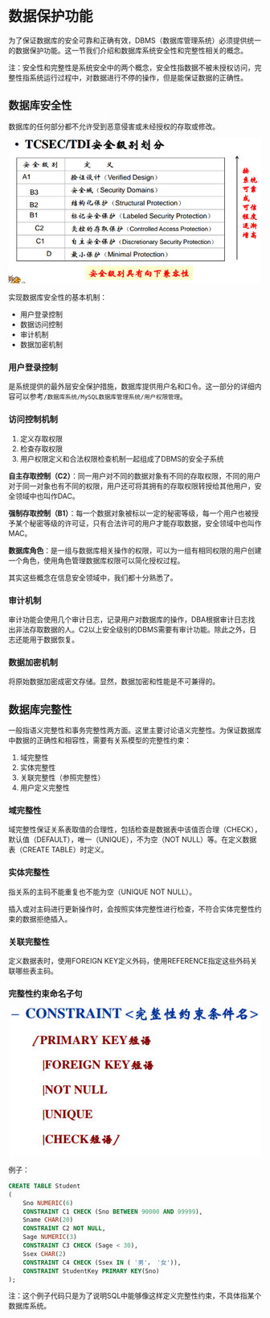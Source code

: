 # 数据保护功能

为了保证数据库的安全可靠和正确有效，DBMS（数据库管理系统）必须提供统一的数据保护功能。这一节我们介绍和数据库系统安全性和完整性相关的概念。

注：安全性和完整性是系统安全中的两个概念，安全性指数据不被未授权访问，完整性指系统运行过程中，对数据进行不停的操作，但是能保证数据的正确性。

## 数据库安全性

数据库的任何部分都不允许受到恶意侵害或未经授权的存取或修改。

![](res/1.png)

实现数据库安全性的基本机制：

* 用户登录控制
* 数据访问控制
* 审计机制
* 数据加密机制

### 用户登录控制

是系统提供的最外层安全保护措施，数据库提供用户名和口令。这一部分的详细内容可以参考`/数据库系统/MySQL数据库管理系统/用户权限管理`。

### 访问控制机制

1. 定义存取权限
2. 检查存取权限
3. 用户权限定义和合法权限检查机制一起组成了DBMS的安全子系统

**自主存取控制（C2）**：同一用户对不同的数据对象有不同的存取权限，不同的用户对于同一对象也有不同的权限，用户还可将其拥有的存取权限转授给其他用户，安全领域中也叫作DAC。

**强制存取控制（B1）**：每一个数据对象被标以一定的秘密等级，每一个用户也被授予某个秘密等级的许可证，只有合法许可的用户才能存取数据，安全领域中也叫作MAC。

**数据库角色**：是一组与数据库相关操作的权限，可以为一组有相同权限的用户创建一个角色，使用角色管理数据库权限可以简化授权过程。

其实这些概念在信息安全领域中，我们都十分熟悉了。

### 审计机制

审计功能会使用几个审计日志，记录用户对数据库的操作，DBA根据审计日志找出非法存取数据的人。C2以上安全级别的DBMS需要有审计功能。除此之外，日志还能用于数据恢复。

### 数据加密机制

将原始数据加密成密文存储。显然，数据加密和性能是不可兼得的。

## 数据库完整性

一般指语义完整性和事务完整性两方面。这里主要讨论语义完整性。为保证数据库中数据的正确性和相容性，需要有关系模型的完整性约束：

1. 域完整性
2. 实体完整性
3. 关联完整性（参照完整性）
4. 用户定义完整性

### 域完整性

域完整性保证关系表取值的合理性，包括检查是数据表中该值否合理（CHECK），默认值（DEFAULT），唯一（UNIQUE），不为空（NOT NULL）等。在定义数据表（CREATE TABLE）时定义。

### 实体完整性

指关系的主码不能重复也不能为空（UNIQUE NOT NULL）。

插入或对主码进行更新操作时，会按照实体完整性进行检查，不符合实体完整性约束的数据拒绝插入。

### 关联完整性

定义数据表时，使用FOREIGN KEY定义外码，使用REFERENCE指定这些外码关联哪些表主码。

### 完整性约束命名子句

![](res/2.png)

例子：

```sql
CREATE TABLE Student
(
    Sno NUMERIC(6)
    CONSTRAINT C1 CHECK (Sno BETWEEN 90000 AND 99999),
    Sname CHAR(20)
    CONSTRAINT C2 NOT NULL,
    Sage NUMERIC(3)
    CONSTRAINT C3 CHECK (Sage < 30),
    Ssex CHAR(2)
    CONSTRAINT C4 CHECK (Ssex IN ( '男'， '女')),
    CONSTRAINT StudentKey PRIMARY KEY(Sno)
);
```

注：这个例子代码只是为了说明SQL中能够像这样定义完整性约束，不具体指某个数据库系统。
